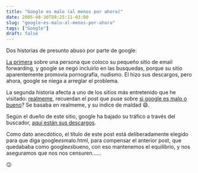 ```yaml
---
title: "Google es malo (al menos por ahora)"
date: 2005-08-30T08:25:11-03:00
slug: "google-es-malo-al-menos-por-ahora"
tags: ["Google"]
draft: false
---
```


Dos historias de presunto abuso por parte de google:

[La primera](http://news.com.com/5208-12-0.html?forumID=1&threadID=8786&messageID=62962&start=-196)
sobre una persona que coloco su pequeño sitio de email forwarding, y
google se negó incluirlo en las busquedas, porque su sitio aparentemente
promovía pornografía, nudismo. El hizo sus descargos, pero ahora, google
se niega a arreglar el problema.

La segunda historia afecta a uno de los sitios más entretenido que he
visitado:
[realmeme](http://news.com.com/5208-12-0.html?forumID=1&threadID=8786&start=0),
recuerdan el post que puse sobre [si google es malo o
bueno](/blog/2005/08/google_es_bueno.html)? Se
basaba en realmeme, y su indice de maldad :smile:.

Según el dueño de este sitio, google ha bajado su tráfico a través del
buscador, [aquí están sus
descargos](http://news.com.com/5208-12-0.html?forumID=1&threadID=8786&start=0).

Como dato anecdótico, el título de este post está deliberadamente
elegido para que diga google*es*malo.html, para compensar el anterior
post, que quedababa como google*es*bueno, con eso mantenemos el
equilibrio, y nos aseguramos que nos nos censuren\...\...

:wink:
